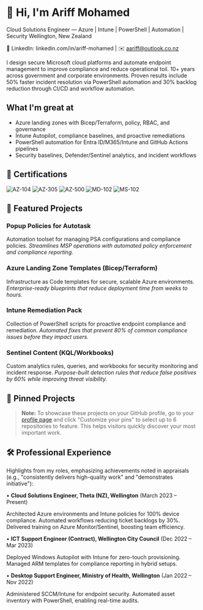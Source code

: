 # 👋 Hi, I'm Ariff Mohamed
Cloud Solutions Engineer — Azure | Intune | PowerShell | Automation | Security
Wellington, New Zealand
  
🔗 LinkedIn: linkedin.com/in/ariff-mohamed | ✉️ aariff@outlook.co.nz

I design secure Microsoft cloud platforms and automate endpoint management to improve compliance and reduce operational toil. 10+ years across government and corporate environments. Proven results include 50% faster incident resolution via PowerShell automation and 30% backlog reduction through CI/CD and workflow automation.

## What I'm great at
- Azure landing zones with Bicep/Terraform, policy, RBAC, and governance
- Intune Autopilot, compliance baselines, and proactive remediations
- PowerShell automation for Entra ID/M365/Intune and GitHub Actions pipelines
- Security baselines, Defender/Sentinel analytics, and incident workflows

## 🏅 Certifications
![AZ-104](https://img.shields.io/badge/Microsoft-AZ--104-0078D4?style=for-the-badge&logo=microsoft&logoColor=white)
![AZ-305](https://img.shields.io/badge/Microsoft-AZ--305-0078D4?style=for-the-badge&logo=microsoft&logoColor=white)
![AZ-500](https://img.shields.io/badge/Microsoft-AZ--500-0078D4?style=for-the-badge&logo=microsoft&logoColor=white)
![MD-102](https://img.shields.io/badge/Microsoft-MD--102-0078D4?style=for-the-badge&logo=microsoft&logoColor=white)
![MS-102](https://img.shields.io/badge/Microsoft-MS--102-0078D4?style=for-the-badge&logo=microsoft&logoColor=white)

## 🚀 Featured Projects

### Popup Policies for Autotask
Automation toolset for managing PSA configurations and compliance policies.
*Streamlines MSP operations with automated policy enforcement and compliance reporting.*

### Azure Landing Zone Templates (Bicep/Terraform)
Infrastructure as Code templates for secure, scalable Azure environments.
*Enterprise-ready blueprints that reduce deployment time from weeks to hours.*

### Intune Remediation Pack
Collection of PowerShell scripts for proactive endpoint compliance and remediation.
*Automated fixes that prevent 80% of common compliance issues before they impact users.*

### Sentinel Content (KQL/Workbooks)
Custom analytics rules, queries, and workbooks for security monitoring and incident response.
*Purpose-built detection rules that reduce false positives by 60% while improving threat visibility.*

## 📌 Pinned Projects
> **Note:** To showcase these projects on your GitHub profile, go to your [profile page](https://github.com/a-ariff) and click "Customize your pins" to select up to 6 repositories to feature. This helps visitors quickly discover your most important work.

## 🛠️ Professional Experience
Highlights from my roles, emphasizing achievements noted in appraisals (e.g., "consistently delivers high-quality work" and "demonstrates initiative"):

• **Cloud Solutions Engineer, Theta (NZ), Wellington** (March 2023 – Present)
  
  Architected Azure environments and Intune policies for 100% device compliance. Automated workflows reducing ticket backlogs by 30%. Delivered training on Azure Monitor/Sentinel, boosting team efficiency.

• **ICT Support Engineer (Contract), Wellington City Council** (Dec 2022 – Mar 2023)
  
  Deployed Windows Autopilot with Intune for zero-touch provisioning. Managed ARM templates for compliance reporting in hybrid setups.

• **Desktop Support Engineer, Ministry of Health, Wellington** (Jan 2022 – Nov 2022)
  
  Administered SCCM/Intune for endpoint security. Automated asset inventory with PowerShell, enabling real-time audits.
